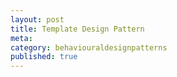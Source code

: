 ```yaml
---
layout: post
title: Template Design Pattern
meta: 
category: behaviouraldesignpatterns
published: true
---
```

